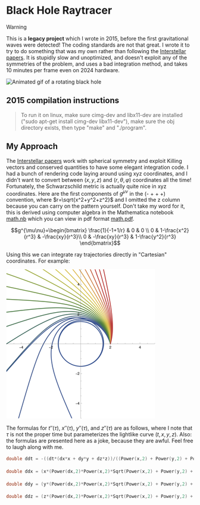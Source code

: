 # Black Hole Raytracer
> [!WARNING]  
> This is a **legacy project** which I wrote in 2015, before the first gravitational waves were detected! The coding standards are not that great. I wrote it to try to do something that was my own rather than following the [Interstellar papers](https://arxiv.org/abs/1502.03808). It is stupidly slow and unoptimized, and doesn't exploit any of the symmetries of the problem, and uses a bad integration method, and takes 10 minutes per frame even on 2024 hardware.

![Animated gif of a rotating black hole](blackhole-600.gif)

## 2015 compilation instructions

> To run it on linux, make sure cimg-dev and libx11-dev are installed ("sudo apt-get install cimg-dev libx11-dev"), make sure the obj directory exists, then type "make" and "./program".

## My Approach
The [Interstellar papers](https://arxiv.org/abs/1502.03808) work with spherical symmetry and exploit Killing vectors and conserved quantities to have some elegant integration code.
I had a bunch of rendering code laying around using xyz coordinates, and I didn't want to convert between $(x,y,z)$ and $(r,\theta,\varphi)$ coordinates all the time! Fortunately, the Schwarzschild metric is actually quite nice in xyz coordinates. Here are the first components of $g^{\mu\nu}$ in the (- + + +) convention, where $r=\sqrt{x^2+y^2+z^2}$ and I omitted the z column because you can carry on the pattern yourself. Don't take my word for it, this is derived using computer algebra in the Mathematica notebook [math.nb]() which you can view in pdf format [math.pdf]().

$$g^{\mu\nu}=\begin{bmatrix}
 \frac{1}{-1+1/r} & 0 & 0 \\
0 & 1-\frac{x^2}{r^3} & -\frac{xy}{r^3}\\
0 & -\frac{xy}{r^3} & 1-\frac{y^2}{r^3} 
\end{bmatrix}$$

Using this we can integrate ray trajectories directly in "Cartesian" coordinates. For example:

![Ray trajectories in a Schwarzschild black hole metric](rays.png)


The formulas for $t''(\tau)$, $x''(\tau)$, $y''(\tau)$, and $z''(\tau)$ are as follows, where I note that $\tau$ is not the proper time but parameterizes the lightlike curve $(t,x,y,z)$. Also: the formulas are presented here as a joke, because they are awful. Feel free to laugh along with me. 

``` C++
double ddt = -((dt*(dx*x + dy*y + dz*z))/((Power(x,2) + Power(y,2) + Power(z,2))*(-1 + Sqrt(Power(x,2) + Power(y,2) + Power(z,2)))));

double ddx = (x*(Power(dx,2)*Power(x,2)*Sqrt(Power(x,2) + Power(y,2) + Power(z,2)) + 2*dx*dz*x*z*Sqrt(Power(x,2) + Power(y,2) + Power(z,2)) + Power(dz,2)*Power(z,2)*Sqrt(Power(x,2) + Power(y,2) + Power(z,2)) + 2*dx*dz*x*z*(-2 + 3*Power(x,2) + 3*Power(y,2) + 3*Power(z,2)) - Power(dz,2)*(2*(-1 + Power(x,2) + Power(y,2))*(Power(x,2) + Power(y,2)) + (Power(x,2) + Power(y,2))*Power(z,2) - Power(z,4)) + Power(dt,2)*(-1 + Power(x,2) + Power(y,2) + Power(z,2))*(-Power(x,2) - Power(y,2) - Power(z,2) + Sqrt(Power(x,2) + Power(y,2) + Power(z,2))) + 2*dy*y*(dx*x + dz*z)*(-2 + 3*Power(x,2) + 3*Power(y,2) + 3*Power(z,2) + Sqrt(Power(x,2) + Power(y,2) + Power(z,2))) + Power(dx,2)*(2*(Power(y,2) + Power(z,2)) + (Power(x,2) + Power(y,2) + Power(z,2))*(Power(x,2) - 2*(Power(y,2) + Power(z,2)))) + Power(dy,2)*(-2*Power(x,4) + Power(y,4) + 2*Power(z,2) - 2*Power(z,4) - Power(x,2)*(-2 + Power(y,2) + 4*Power(z,2)) + Power(y,2)*(-Power(z,2) + Sqrt(Power(x,2) + Power(y,2) + Power(z,2))))))/(2.*(-1 + Power(x,2) + Power(y,2) + Power(z,2))*Power(Power(x,2) + Power(y,2) + Power(z,2),2.5));

double ddy = (y*(Power(dx,2)*Power(x,2)*Sqrt(Power(x,2) + Power(y,2) + Power(z,2)) + 2*dx*dz*x*z*Sqrt(Power(x,2) + Power(y,2) + Power(z,2)) + Power(dz,2)*Power(z,2)*Sqrt(Power(x,2) + Power(y,2) + Power(z,2)) + 2*dx*dz*x*z*(-2 + 3*Power(x,2) + 3*Power(y,2) + 3*Power(z,2)) - Power(dz,2)*(2*(-1 + Power(x,2) + Power(y,2))*(Power(x,2) + Power(y,2)) + (Power(x,2) + Power(y,2))*Power(z,2) - Power(z,4)) + Power(dt,2)*(-1 + Power(x,2) + Power(y,2) + Power(z,2))*(-Power(x,2) - Power(y,2) - Power(z,2) + Sqrt(Power(x,2) + Power(y,2) + Power(z,2))) + 2*dy*y*(dx*x + dz*z)*(-2 + 3*Power(x,2) + 3*Power(y,2) + 3*Power(z,2) + Sqrt(Power(x,2) + Power(y,2) + Power(z,2))) + Power(dx,2)*(2*(Power(y,2) + Power(z,2)) + (Power(x,2) + Power(y,2) + Power(z,2))*(Power(x,2) - 2*(Power(y,2) + Power(z,2)))) + Power(dy,2)*(-2*Power(x,4) + Power(y,4) + 2*Power(z,2) - 2*Power(z,4) - Power(x,2)*(-2 + Power(y,2) + 4*Power(z,2)) + Power(y,2)*(-Power(z,2) + Sqrt(Power(x,2) + Power(y,2) + Power(z,2))))))/(2.*(-1 + Power(x,2) + Power(y,2) + Power(z,2))*Power(Power(x,2) + Power(y,2) + Power(z,2),2.5));

double ddz = (z*(Power(dx,2)*Power(x,2)*Sqrt(Power(x,2) + Power(y,2) + Power(z,2)) + 2*dx*dz*x*z*Sqrt(Power(x,2) + Power(y,2) + Power(z,2)) + Power(dz,2)*Power(z,2)*Sqrt(Power(x,2) + Power(y,2) + Power(z,2)) + 2*dx*dz*x*z*(-2 + 3*Power(x,2) + 3*Power(y,2) + 3*Power(z,2)) - Power(dz,2)*(2*(-1 + Power(x,2) + Power(y,2))*(Power(x,2) + Power(y,2)) + (Power(x,2) + Power(y,2))*Power(z,2) - Power(z,4)) + Power(dt,2)*(-1 + Power(x,2) + Power(y,2) + Power(z,2))*(-Power(x,2) - Power(y,2) - Power(z,2) + Sqrt(Power(x,2) + Power(y,2) + Power(z,2))) + 2*dy*y*(dx*x + dz*z)*(-2 + 3*Power(x,2) + 3*Power(y,2) + 3*Power(z,2) + Sqrt(Power(x,2) + Power(y,2) + Power(z,2))) + Power(dx,2)*(2*(Power(y,2) + Power(z,2)) + (Power(x,2) + Power(y,2) + Power(z,2))*(Power(x,2) - 2*(Power(y,2) + Power(z,2)))) + Power(dy,2)*(-2*Power(x,4) + Power(y,4) + 2*Power(z,2) - 2*Power(z,4) - Power(x,2)*(-2 + Power(y,2) + 4*Power(z,2)) + Power(y,2)*(-Power(z,2) + Sqrt(Power(x,2) + Power(y,2) + Power(z,2))))))/(2.*(-1 + Power(x,2) + Power(y,2) + Power(z,2))*Power(Power(x,2) + Power(y,2) + Power(z,2),2.5));
```

